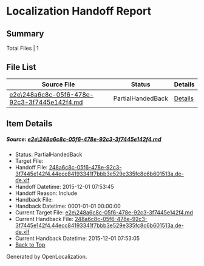 # <a name='report-top'></a> Localization Handoff Report

## Summary
 Total Files | 1

## File List
 Source File | Status | Details 
 ----------- | ------ | ------- 
 [e2e\248a6c8c-05f6-478e-92c3-3f7445e142f4.md](https://github.com/OpenLocalizationTest/oltest/blob/68f57db37ea04f9c795e1e4541ffce588e353953/e2e/248a6c8c-05f6-478e-92c3-3f7445e142f4.md) | PartialHandedBack | [Details](#15def08835901a81a049e52880afdf39079f27bc1)

## Item Details
##### <a name='15def08835901a81a049e52880afdf39079f27bc1'></a> Source: [e2e\248a6c8c-05f6-478e-92c3-3f7445e142f4.md](https://github.com/OpenLocalizationTest/oltest/blob/68f57db37ea04f9c795e1e4541ffce588e353953/e2e/248a6c8c-05f6-478e-92c3-3f7445e142f4.md)
* Status: PartialHandedBack
* Target File: 
* Handoff File: [248a6c8c-05f6-478e-92c3-3f7445e142f4.44ecc84193341f7bbb3e529e335fc8c6b601513a.de-de.xlf](https://github.com/OpenLocalizationTestOrg/olhandoff/blob/8f4ad6823d46224cc38686c1a1f887c9c3b4b9c7/ol-handoff/OpenLocalizationTestOrg/oltest.de-de/yanz/248a6c8c-05f6-478e-92c3-3f7445e142f4.44ecc84193341f7bbb3e529e335fc8c6b601513a.de-de.xlf)
* Handoff Datetime: 2015-12-01 07:53:45
* Handoff Reason: Include
* Handback File: 
* Handback Datetime: 0001-01-01 00:00:00
* Current Target File: [e2e\248a6c8c-05f6-478e-92c3-3f7445e142f4.md](https://github.com/OpenLocalizationTestOrg/oltest.de-de/blob/abbbe498144050c74c2f32d05f1a8c65f967c287/e2e/248a6c8c-05f6-478e-92c3-3f7445e142f4.md)
* Current Handback File: [248a6c8c-05f6-478e-92c3-3f7445e142f4.44ecc84193341f7bbb3e529e335fc8c6b601513a.de-de.xlf](https://github.com/OpenLocalizationTestOrg/olhandback/blob/6ab3a659f05e274507ba2f8f6b023b6a730695d6/ol-handback/OpenLocalizationTestOrg/oltest.de-de/yanz/248a6c8c-05f6-478e-92c3-3f7445e142f4.44ecc84193341f7bbb3e529e335fc8c6b601513a.de-de.xlf)
* Current Handback Datetime: 2015-12-01 07:53:05
* [Back to Top](#report-top)


Generated by OpenLocalization.
